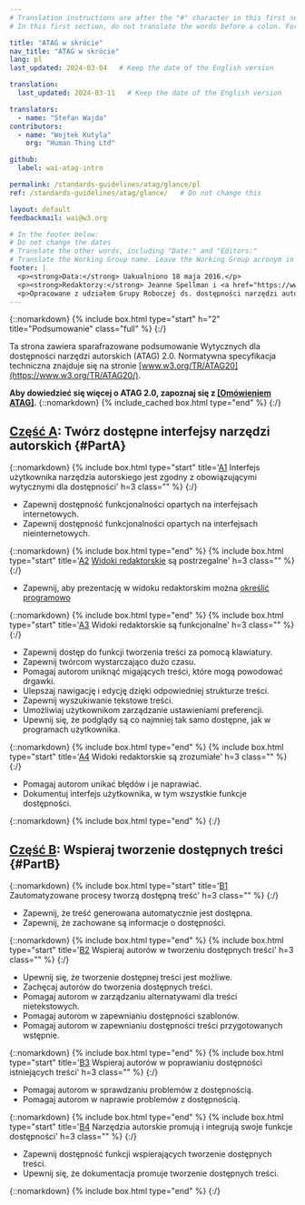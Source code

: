 ```yaml
---
# Translation instructions are after the "#" character in this first section. They are comments that do not show up in the web page. You do not need to translate the instructions after "#".
# In this first section, do not translate the words before a colon. For example, do not translate "title:". Do translate the text after "title:"

title: "ATAG w skrócie"
nav_title: "ATAG w skrócie"
lang: pl
last_updated: 2024-03-04   # Keep the date of the English version

translation:
  last_updated: 2024-03-11   # Keep the date of the English version

translators:
  - name: "Stefan Wajda"
contributors:
  - name: "Wojtek Kutyla"
    org: "Human Thing Ltd"

github:
  label: wai-atag-intro

permalink: /standards-guidelines/atag/glance/pl   
ref: /standards-guidelines/atag/glance/   # Do not change this

layout: default
feedbackmail: wai@w3.org

# In the footer below:
# Do not change the dates
# Translate the other words, including "Date:" and "Editors:"
# Translate the Working Group name. Leave the Working Group acronym in English.
footer: |
  <p><strong>Data:</strong> Uakualniono 18 maja 2016.</p>
  <p><strong>Redaktorzy:</strong> Jeanne Spellman i <a href="https://www.w3.org/People/Shawn/">Shawn Lawton Henry</a>.</p>
  <p>Opracowane z udziałem Grupy Roboczej ds. dostępności narzędzi autorskich (<a href="https://www.w3.org/WAI/AU/">AUWG</a>) oraz Grupy Roboczej ds. Edukacji i Promocji (<a href="https://www.w3.org/WAI/about/groups/eowg/">EOWG</a>).</p>
---
```


{::nomarkdown}
{% include box.html type="start" h="2" title="Podsumowanie" class="full" %}
{:/}

Ta strona zawiera sparafrazowane podsumowanie Wytycznych dla dostępności narzędzi autorskich (ATAG) 2.0. Normatywna specyfikacja techniczna znajduje się na stronie [www.w3.org/TR/ATAG20](https://www.w3.org/TR/ATAG20/).

**Aby dowiedzieć się więcej o ATAG 2.0, zapoznaj się z [[Omówieniem ATAG]](/standards-guidelines/atag/).**
{::nomarkdown}
{% include_cached box.html type="end" %}
{:/}


## [Część A](https://www.w3.org/TR/ATAG20/#part_a): Twórz dostępne interfejsy narzędzi autorskich {#PartA}

{::nomarkdown}
{% include box.html type="start" title='<a href="https://www.w3.org/TR/ATAG20/#principle_a1">A1</a> Interfejs użytkownika narzędzia autorskiego jest zgodny z obowiązującymi wytycznymi dla dostępności' h=3 class="" %}
{:/}

-   Zapewnij dostępność funkcjonalności opartych na interfejsach internetowych.
-   Zapewnij dostępność funkcjonalności opartych na interfejsach nieinternetowych.

{::nomarkdown}
{% include box.html type="end" %}
{% include box.html type="start" title='<a href="https://www.w3.org/TR/ATAG20/#principle_a2">A2</a> <a href="https://www.w3.org/TR/ATAG20/#def-Editing-View">Widoki redaktorskie</a> są postrzegalne' h=3 class="" %}
{:/}

-   Zapewnij, aby prezentację w widoku redaktorskim można [określić programowo](https://www.w3.org/TR/ATAG20/#def-Programmatically-Determined)

{::nomarkdown}
{% include box.html type="end" %}
{% include box.html type="start" title='<a href="https://www.w3.org/TR/ATAG20/#principle_a3">A3</a> Widoki redaktorskie są funkcjonalne' h=3 class="" %}
{:/}

-   Zapewnij dostęp do funkcji tworzenia treści za pomocą klawiatury.
-   Zapewnij twórcom wystarczająco dużo czasu.
-   Pomagaj autorom uniknąć migających treści, które mogą powodować drgawki.
-   Ulepszaj nawigację i edycję dzięki odpowiedniej strukturze treści.
-   Zapewnij wyszukiwanie tekstowe treści.
-   Umożliwiaj użytkownikom zarządzanie ustawieniami preferencji.
-   Upewnij się, że podglądy są co najmniej tak samo dostępne, jak w programach użytkownika.

{::nomarkdown}
{% include box.html type="end" %}
{% include box.html type="start" title='<a href="https://www.w3.org/TR/ATAG20/#principle_a4">A4</a> Widoki redaktorskie są zrozumiałe' h=3 class="" %}
{:/}

-   Pomagaj autorom unikać błędów i je naprawiać.
-   Dokumentuj interfejs użytkownika, w tym wszystkie funkcje dostępności.

{::nomarkdown}
{% include box.html type="end" %}
{:/}

## [Część B](https://www.w3.org/TR/ATAG20/#part_b): Wspieraj tworzenie dostępnych treści {#PartB}

{::nomarkdown}
{% include box.html type="start" title='<a href="https://www.w3.org/TR/ATAG20/#principle_b1">B1</a> Zautomatyzowane procesy tworzą dostępną treść' h=3 class="" %}
{:/}

-   Zapewnij, że treść generowana automatycznie jest dostępna.
-   Zapewnij, że zachowane są informacje o dostępności.

{::nomarkdown}
{% include box.html type="end" %}
{% include box.html type="start" title='<a href="https://www.w3.org/TR/ATAG20/#principle_b2">B2</a> Wspieraj autorów w tworzeniu dostępnych treści' h=3 class="" %}
{:/}

-   Upewnij się, że tworzenie dostępnej treści jest możliwe.
-   Zachęcaj autorów do tworzenia dostępnych treści.
-   Pomagaj autorom w zarządzaniu alternatywami dla treści nietekstowych.
-   Pomagaj autorom w zapewnianiu dostępności szablonów.
-   Pomagaj autorom w zapewnianiu dostępności treści przygotowanych wstępnie.

{::nomarkdown}
{% include box.html type="end" %}
{% include box.html type="start" title='<a href="https://www.w3.org/TR/ATAG20/#principle_b3">B3</a> Wspieraj autorów w poprawianiu dostępności istniejących treści' h=3 class="" %}
{:/}

-   Pomagaj autorom w sprawdzaniu problemów z dostępnością.
-   Pomagaj autorom w naprawie problemów z dostępnością.

{::nomarkdown}
{% include box.html type="end" %}
{% include box.html type="start" title='<a href="https://www.w3.org/TR/ATAG20/#principle_b4">B4</a> Narzędzia autorskie promują i integrują swoje funkcje dostępności' h=3 class="" %}
{:/}

-   Zapewnij dostępność funkcji wspierających tworzenie dostępnych treści.
-   Upewnij się, że dokumentacja promuje tworzenie dostępnych treści.

{::nomarkdown}
{% include box.html type="end" %}
{:/}
